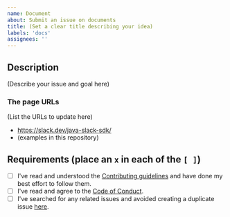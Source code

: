 ```yaml
---
name: Document
about: Submit an issue on documents
title: (Set a clear title describing your idea)
labels: 'docs'
assignees: ''
---
```


## Description

(Describe your issue and goal here)

### The page URLs

(List the URLs to update here)

* https://slack.dev/java-slack-sdk/
* (examples in this repository)

## Requirements (place an `x` in each of the `[ ]`)

* [ ] I've read and understood the [Contributing guidelines](https://github.com/slackapi/java-slack-sdk/blob/main/.github/contributing.md) and have done my best effort to follow them.
* [ ] I've read and agree to the [Code of Conduct](https://slackhq.github.io/code-of-conduct).
* [ ] I've searched for any related issues and avoided creating a duplicate issue [here](https://github.com/slackapi/java-slack-sdk/issues).